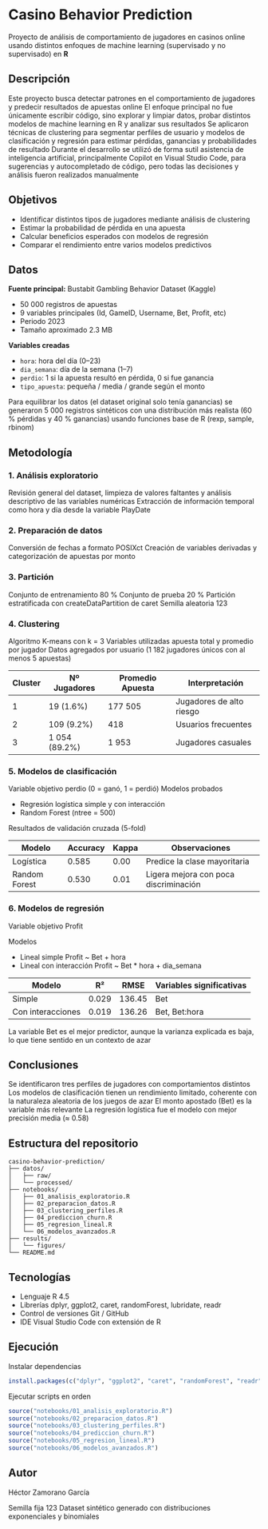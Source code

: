 # Casino Behavior Prediction

Proyecto de análisis de comportamiento de jugadores en casinos online usando distintos enfoques de machine learning (supervisado y no supervisado) en **R**

## Descripción

Este proyecto busca detectar patrones en el comportamiento de jugadores y predecir resultados de apuestas online
El enfoque principal no fue únicamente escribir código, sino explorar y limpiar datos, probar distintos modelos de machine learning en R y analizar sus resultados
Se aplicaron técnicas de clustering para segmentar perfiles de usuario y modelos de clasificación y regresión para estimar pérdidas, ganancias y probabilidades de resultado
Durante el desarrollo se utilizó de forma sutil asistencia de inteligencia artificial, principalmente Copilot en Visual Studio Code, para sugerencias y autocompletado de código, pero todas las decisiones y análisis fueron realizados manualmente

## Objetivos

* Identificar distintos tipos de jugadores mediante análisis de clustering
* Estimar la probabilidad de pérdida en una apuesta
* Calcular beneficios esperados con modelos de regresión
* Comparar el rendimiento entre varios modelos predictivos

## Datos

**Fuente principal:** Bustabit Gambling Behavior Dataset (Kaggle)

* 50 000 registros de apuestas
* 9 variables principales (Id, GameID, Username, Bet, Profit, etc)
* Periodo 2023
* Tamaño aproximado 2.3 MB

**Variables creadas**

* `hora`: hora del día (0–23)
* `dia_semana`: día de la semana (1–7)
* `perdio`: 1 si la apuesta resultó en pérdida, 0 si fue ganancia
* `tipo_apuesta`: pequeña / media / grande según el monto

Para equilibrar los datos (el dataset original solo tenía ganancias) se generaron 5 000 registros sintéticos con una distribución más realista (60 % pérdidas y 40 % ganancias) usando funciones base de R (rexp, sample, rbinom)

## Metodología

### 1. Análisis exploratorio

Revisión general del dataset, limpieza de valores faltantes y análisis descriptivo de las variables numéricas
Extracción de información temporal como hora y día desde la variable PlayDate

### 2. Preparación de datos

Conversión de fechas a formato POSIXct
Creación de variables derivadas y categorización de apuestas por monto

### 3. Partición

Conjunto de entrenamiento 80 %
Conjunto de prueba 20 %
Partición estratificada con createDataPartition de caret
Semilla aleatoria 123

### 4. Clustering

Algoritmo K-means con k = 3
Variables utilizadas apuesta total y promedio por jugador
Datos agregados por usuario (1 182 jugadores únicos con al menos 5 apuestas)

| Cluster | Nº Jugadores  | Promedio Apuesta | Interpretación           |
| ------- | ------------- | ---------------- | ------------------------ |
| 1       | 19 (1.6%)     | 177 505          | Jugadores de alto riesgo |
| 2       | 109 (9.2%)    | 418              | Usuarios frecuentes      |
| 3       | 1 054 (89.2%) | 1 953            | Jugadores casuales       |

### 5. Modelos de clasificación

Variable objetivo perdio (0 = ganó, 1 = perdió)
Modelos probados

* Regresión logística simple y con interacción
* Random Forest (ntree = 500)

Resultados de validación cruzada (5-fold)

| Modelo        | Accuracy | Kappa | Observaciones                         |
| ------------- | -------- | ----- | ------------------------------------- |
| Logística     | 0.585    | 0.00  | Predice la clase mayoritaria          |
| Random Forest | 0.530    | 0.01  | Ligera mejora con poca discriminación |

### 6. Modelos de regresión

Variable objetivo Profit

Modelos

* Lineal simple Profit ~ Bet + hora
* Lineal con interacción Profit ~ Bet * hora + dia_semana

| Modelo            | R²    | RMSE   | Variables significativas |
| ----------------- | ----- | ------ | ------------------------ |
| Simple            | 0.029 | 136.45 | Bet                      |
| Con interacciones | 0.019 | 136.26 | Bet, Bet:hora            |

La variable Bet es el mejor predictor, aunque la varianza explicada es baja, lo que tiene sentido en un contexto de azar

## Conclusiones

Se identificaron tres perfiles de jugadores con comportamientos distintos
Los modelos de clasificación tienen un rendimiento limitado, coherente con la naturaleza aleatoria de los juegos de azar
El monto apostado (Bet) es la variable más relevante
La regresión logística fue el modelo con mejor precisión media (≈ 0.58)

## Estructura del repositorio

```
casino-behavior-prediction/
├── datos/
│   ├── raw/
│   └── processed/
├── notebooks/
│   ├── 01_analisis_exploratorio.R
│   ├── 02_preparacion_datos.R
│   ├── 03_clustering_perfiles.R
│   ├── 04_prediccion_churn.R
│   ├── 05_regresion_lineal.R
│   └── 06_modelos_avanzados.R
├── results/
│   └── figures/
└── README.md
```

## Tecnologías

* Lenguaje R 4.5
* Librerías dplyr, ggplot2, caret, randomForest, lubridate, readr
* Control de versiones Git / GitHub
* IDE Visual Studio Code con extensión de R

## Ejecución

Instalar dependencias

```r
install.packages(c("dplyr", "ggplot2", "caret", "randomForest", "readr", "lubridate"))
```

Ejecutar scripts en orden

```r
source("notebooks/01_analisis_exploratorio.R")
source("notebooks/02_preparacion_datos.R")
source("notebooks/03_clustering_perfiles.R")
source("notebooks/04_prediccion_churn.R")
source("notebooks/05_regresion_lineal.R")
source("notebooks/06_modelos_avanzados.R")
```

## Autor

Héctor Zamorano García

Semilla fija 123
Dataset sintético generado con distribuciones exponenciales y binomiales

